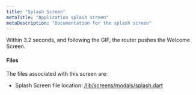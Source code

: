 ```yaml
---
title: "Splash Screen"
metaTitle: "Application splash screen"
metaDescription: "Documentation for the splash screen"
---
```


Within 3.2 seconds, and following the GIF, the router pushes the Welcome Screen.

#### Files
The files associated with this screen are:

- Splash Screen file location: [/lib/screens/modals/splash.dart]()